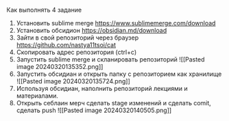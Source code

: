  Как выполнять 4 задание 
 1.  Установить sublime merge 
 https://www.sublimemerge.com/download
 2.  Установить обсидион 
 https://obsidian.md/download
 3. Зайти в свой репозиторий через браузер 
 https://github.com/nastya11tsoi/cat
 4. Скопировать адрес репозитория (ctrl+c)
 5. Запустить sublime merge  и скланировать репозиторий 
 ![[Pasted image 20240320135352.png]]
 6. Запустить обсидиан и открыть папку  с репозиторием как хранилище 
 ![[Pasted image 20240320135724.png]]
 7. Используя обсидиан, наполнить репозиторий лекциями и материалами. 
 8. Открыть себлаин мерч сделать stage изменений и сделать comit, сделать push
 ![[Pasted image 20240320140505.png]]